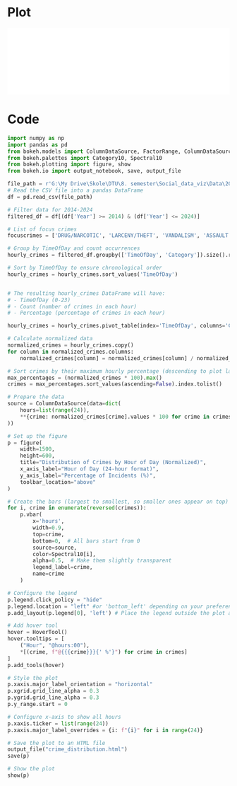# Plot

<div class="bokeh-container">
    <iframe 
        src="{{ site.baseurl }}/assets/plots/crime_distribution.html"
        width="100%" 
        height="{{ include.height | default: '600px' }}"
        frameborder="0" 
        scrolling="no"
        style="display: block; margin: 0; padding: 0;">
    </iframe>
</div>

<style>
.bokeh-container {
    position: relative;
    width: 100%;
    margin: 0;
    padding: 0;
    line-height: 0; /* This removes extra vertical space */
    display: block;
}

/* Remove any potential margins from parent elements */
.bokeh-container * {
    margin: 0;
    padding: 0;
}
</style>

# Code

```python
import numpy as np
import pandas as pd
from bokeh.models import ColumnDataSource, FactorRange, ColumnDataSource, HoverTool, Legend
from bokeh.palettes import Category10, Spectral10
from bokeh.plotting import figure, show
from bokeh.io import output_notebook, save, output_file

file_path = r'G:\My Drive\Skole\DTU\8. semester\Social_data_viz\Data\2003_to_present.csv'
# Read the CSV file into a pandas DataFrame
df = pd.read_csv(file_path)

# Filter data for 2014-2024
filtered_df = df[(df['Year'] >= 2014) & (df['Year'] <= 2024)]

# List of focus crimes
focuscrimes = ['DRUG/NARCOTIC', 'LARCENY/THEFT', 'VANDALISM', 'ASSAULT', 'BATTERY', 'ROBBERY', 'WEAPONS VIOLATION']

# Group by TimeOfDay and count occurrences
hourly_crimes = filtered_df.groupby(['TimeOfDay', 'Category']).size().reset_index(name='Count')

# Sort by TimeOfDay to ensure chronological order
hourly_crimes = hourly_crimes.sort_values('TimeOfDay')


# The resulting hourly_crimes DataFrame will have:
# - TimeOfDay (0-23)
# - Count (number of crimes in each hour)
# - Percentage (percentage of crimes in each hour)

hourly_crimes = hourly_crimes.pivot_table(index='TimeOfDay', columns='Category', values='Count', aggfunc='sum')

# Calculate normalized data
normalized_crimes = hourly_crimes.copy()
for column in normalized_crimes.columns:
    normalized_crimes[column] = normalized_crimes[column] / normalized_crimes[column].sum()

# Sort crimes by their maximum hourly percentage (descending to plot largest first)
max_percentages = (normalized_crimes * 100).max()
crimes = max_percentages.sort_values(ascending=False).index.tolist()

# Prepare the data
source = ColumnDataSource(data=dict(
    hours=list(range(24)),
    **{crime: normalized_crimes[crime].values * 100 for crime in crimes}
))

# Set up the figure
p = figure(
    width=1500, 
    height=600, 
    title="Distribution of Crimes by Hour of Day (Normalized)",
    x_axis_label="Hour of Day (24-hour format)",
    y_axis_label="Percentage of Incidents (%)",
    toolbar_location="above"
)

# Create the bars (largest to smallest, so smaller ones appear on top)
for i, crime in enumerate(reversed(crimes)):
    p.vbar(
        x='hours',
        width=0.9,
        top=crime,
        bottom=0,  # All bars start from 0
        source=source,
        color=Spectral10[i],
        alpha=0.5,  # Make them slightly transparent
        legend_label=crime,
        name=crime
    )

# Configure the legend
p.legend.click_policy = "hide"
p.legend.location = "left" #or 'bottom_left' depending on your preference
p.add_layout(p.legend[0], 'left') # Place the legend outside the plot area, above it. Alternatively use 'below', 'left', or 'right'

# Add hover tool
hover = HoverTool()
hover.tooltips = [
    ("Hour", "@hours:00"),
    *[(crime, f"@{{{crime}}}{' %'}") for crime in crimes]
]
p.add_tools(hover)

# Style the plot
p.xaxis.major_label_orientation = "horizontal"
p.xgrid.grid_line_alpha = 0.3
p.ygrid.grid_line_alpha = 0.3
p.y_range.start = 0

# Configure x-axis to show all hours
p.xaxis.ticker = list(range(24))
p.xaxis.major_label_overrides = {i: f"{i}" for i in range(24)}

# Save the plot to an HTML file
output_file("crime_distribution.html")
save(p)

# Show the plot
show(p)
```